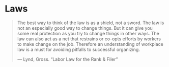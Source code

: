 # Laws

> The best way to think of the law is as a shield, not a sword. The law is not an especially good way to change things. But it can give you some real protection as you try to change things in other ways. The law can also act as a net that restrains or co-opts efforts by workers to make change on the job. Therefore an understanding of workplace law is a must for avoiding pitfalls to successful organizing.
> 
> ― Lynd, Gross. “Labor Law for the Rank & Filer”
>
>